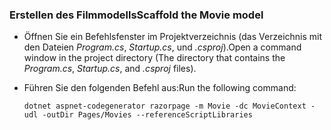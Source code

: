 <a name="scaffold"></a>
### <a name="scaffold-the-movie-model"></a><span data-ttu-id="ced56-101">Erstellen des Filmmodells</span><span class="sxs-lookup"><span data-stu-id="ced56-101">Scaffold the Movie model</span></span>

* <span data-ttu-id="ced56-102">Öffnen Sie ein Befehlsfenster im Projektverzeichnis (das Verzeichnis mit den Dateien *Program.cs*, *Startup.cs*, und *.csproj*).</span><span class="sxs-lookup"><span data-stu-id="ced56-102">Open a command window in the project directory (The directory that contains the *Program.cs*, *Startup.cs*, and *.csproj* files).</span></span>
* <span data-ttu-id="ced56-103">Führen Sie den folgenden Befehl aus:</span><span class="sxs-lookup"><span data-stu-id="ced56-103">Run the following command:</span></span>

  ```console
  dotnet aspnet-codegenerator razorpage -m Movie -dc MovieContext -udl -outDir Pages/Movies --referenceScriptLibraries
  ```